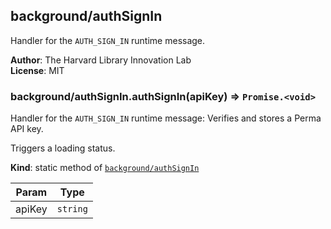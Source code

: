 <a name="module_background/authSignIn"></a>

## background/authSignIn
Handler for the `AUTH_SIGN_IN` runtime message.

**Author**: The Harvard Library Innovation Lab  
**License**: MIT  
<a name="module_background/authSignIn.authSignIn"></a>

### background/authSignIn.authSignIn(apiKey) ⇒ <code>Promise.&lt;void&gt;</code>
Handler for the `AUTH_SIGN_IN` runtime message:
Verifies and stores a Perma API key.

Triggers a loading status.

**Kind**: static method of [<code>background/authSignIn</code>](#module_background/authSignIn)  

| Param | Type |
| --- | --- |
| apiKey | <code>string</code> | 

